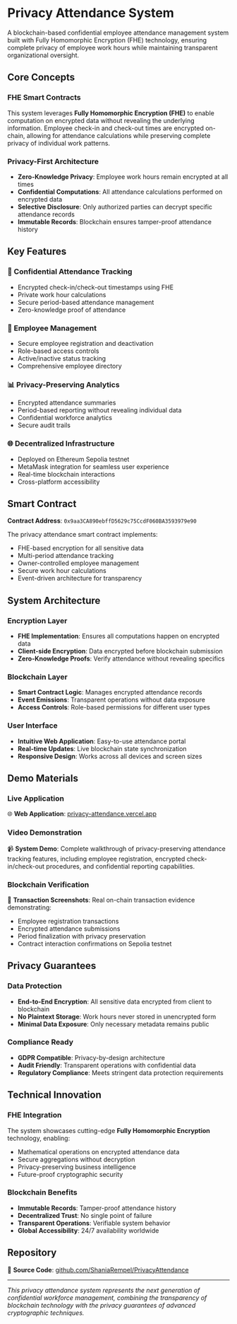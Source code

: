 # Privacy Attendance System

A blockchain-based confidential employee attendance management system built with Fully Homomorphic Encryption (FHE) technology, ensuring complete privacy of employee work hours while maintaining transparent organizational oversight.

## Core Concepts

### FHE Smart Contracts
This system leverages **Fully Homomorphic Encryption (FHE)** to enable computation on encrypted data without revealing the underlying information. Employee check-in and check-out times are encrypted on-chain, allowing for attendance calculations while preserving complete privacy of individual work patterns.

### Privacy-First Architecture
- **Zero-Knowledge Privacy**: Employee work hours remain encrypted at all times
- **Confidential Computations**: All attendance calculations performed on encrypted data
- **Selective Disclosure**: Only authorized parties can decrypt specific attendance records
- **Immutable Records**: Blockchain ensures tamper-proof attendance history

## Key Features

### 🔐 Confidential Attendance Tracking
- Encrypted check-in/check-out timestamps using FHE
- Private work hour calculations
- Secure period-based attendance management
- Zero-knowledge proof of attendance

### 👥 Employee Management
- Secure employee registration and deactivation
- Role-based access controls
- Active/inactive status tracking
- Comprehensive employee directory

### 📊 Privacy-Preserving Analytics
- Encrypted attendance summaries
- Period-based reporting without revealing individual data
- Confidential workforce analytics
- Secure audit trails

### 🌐 Decentralized Infrastructure
- Deployed on Ethereum Sepolia testnet
- MetaMask integration for seamless user experience
- Real-time blockchain interactions
- Cross-platform accessibility

## Smart Contract

**Contract Address**: `0x9aa3CA890ebffD5629c75CcdF060BA3593979e90`

The privacy attendance smart contract implements:
- FHE-based encryption for all sensitive data
- Multi-period attendance tracking
- Owner-controlled employee management
- Secure work hour calculations
- Event-driven architecture for transparency

## System Architecture

### Encryption Layer
- **FHE Implementation**: Ensures all computations happen on encrypted data
- **Client-side Encryption**: Data encrypted before blockchain submission
- **Zero-Knowledge Proofs**: Verify attendance without revealing specifics

### Blockchain Layer
- **Smart Contract Logic**: Manages encrypted attendance records
- **Event Emissions**: Transparent operations without data exposure
- **Access Controls**: Role-based permissions for different user types

### User Interface
- **Intuitive Web Application**: Easy-to-use attendance portal
- **Real-time Updates**: Live blockchain state synchronization
- **Responsive Design**: Works across all devices and screen sizes

## Demo Materials

### Live Application
🌐 **Web Application**: [privacy-attendance.vercel.app](https://privacy-attendance.vercel.app/)

### Video Demonstration
📹 **System Demo**: Complete walkthrough of privacy-preserving attendance tracking features, including employee registration, encrypted check-in/check-out procedures, and confidential reporting capabilities.

### Blockchain Verification
📸 **Transaction Screenshots**: Real on-chain transaction evidence demonstrating:
- Employee registration transactions
- Encrypted attendance submissions
- Period finalization with privacy preservation
- Contract interaction confirmations on Sepolia testnet

## Privacy Guarantees

### Data Protection
- **End-to-End Encryption**: All sensitive data encrypted from client to blockchain
- **No Plaintext Storage**: Work hours never stored in unencrypted form
- **Minimal Data Exposure**: Only necessary metadata remains public

### Compliance Ready
- **GDPR Compatible**: Privacy-by-design architecture
- **Audit Friendly**: Transparent operations with confidential data
- **Regulatory Compliance**: Meets stringent data protection requirements

## Technical Innovation

### FHE Integration
The system showcases cutting-edge **Fully Homomorphic Encryption** technology, enabling:
- Mathematical operations on encrypted attendance data
- Secure aggregations without decryption
- Privacy-preserving business intelligence
- Future-proof cryptographic security

### Blockchain Benefits
- **Immutable Records**: Tamper-proof attendance history
- **Decentralized Trust**: No single point of failure
- **Transparent Operations**: Verifiable system behavior
- **Global Accessibility**: 24/7 availability worldwide

## Repository

📂 **Source Code**: [github.com/ShaniaRempel/PrivacyAttendance](https://github.com/ShaniaRempel/PrivacyAttendance)

---

*This privacy attendance system represents the next generation of confidential workforce management, combining the transparency of blockchain technology with the privacy guarantees of advanced cryptographic techniques.*